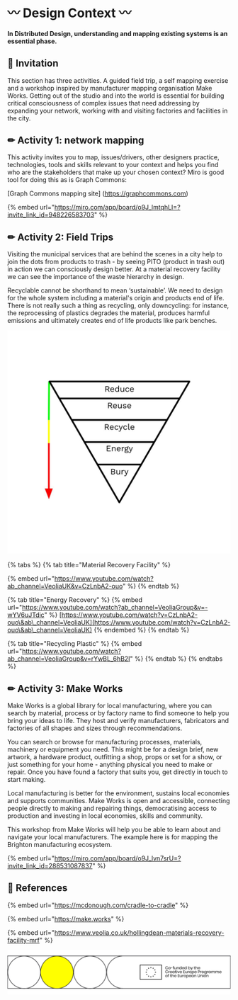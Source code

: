 # 〰 Design Context 〰 
#### In Distributed Design, understanding and mapping existing systems is an essential phase.

## 🎯 Invitation

This section has three activities. A guided field trip, a self mapping exercise and a workshop inspired by manufacturer mapping organisation Make Works. Getting out of the studio and into the world is essential for building critical consciousness of complex issues that need addressing by expanding your network, working with and visiting factories and facilities in the city.

## ✏ Activity 1: network mapping

This activity invites you to map, issues/drivers, other designers practice, technologies, tools and skills relevant to your context and helps you find who are the stakeholders that make up your chosen context? Miro is good tool for doing this as is Graph Commons:

[Graph Commons mapping site] (https://graphcommons.com)

{% embed url="https://miro.com/app/board/o9J_lmtqhLI=?invite_link_id=948226583703" %}

## ✏ Activity 2: Field Trips

Visiting the municipal services that are behind the scenes in a city help to join the dots from products to trash - by seeing PITO (product in trash out) in action we can consciously design better. At a material recovery facility we can see the importance of the waste hierarchy in design.&#x20;

Recyclable cannot be shorthand to mean ‘sustainable’. We need to design for the whole system including a material's origin and products end of life. There is not really such a thing as recycling, only downcycling: for instance, the reprocessing of plastics degrades the material, produces harmful emissions and ultimately creates end of life products like park benches.

![Waste Hierarchy](<../.gitbook/assets/waste Hierachy.jpg>)

{% tabs %}
{% tab title="Material Recovery Facility" %}


{% embed url="https://www.youtube.com/watch?ab_channel=VeoliaUK&v=CzLnbA2-ouo" %}
{% endtab %}

{% tab title="Energy Recovery" %}
{% embed url="https://www.youtube.com/watch?ab_channel=VeoliaGroup&v=-wYV6uJTdic" %}
[https://www.youtube.com/watch?v=CzLnbA2-ouo\&ab\_channel=VeoliaUK](https://www.youtube.com/watch?v=CzLnbA2-ouo\&ab\_channel=VeoliaUK)
{% endembed %}
{% endtab %}

{% tab title="Recycling Plastic" %}
{% embed url="https://www.youtube.com/watch?ab_channel=VeoliaGroup&v=rYwBL_6hB2I" %}
{% endtab %}
{% endtabs %}

## ✏ Activity 3: Make Works

Make Works is a global library for local manufacturing, where you can search by material, process or by factory name to find someone to help you bring your ideas to life. They host and verify manufacturers, fabricators and factories of all shapes and sizes through recommendations.

You can search or browse for manufacturing processes, materials, machinery or equipment you need. This might be for a design brief, new artwork, a hardware product, outfitting a shop, props or set for a show, or just something for your home - anything physical you need to make or repair. Once you have found a factory that suits you, get directly in touch to start making.

Local manufacturing is better for the environment, sustains local economies and supports communities. Make Works is open and accessible, connecting people directly to making and repairing things, democratising access to production and investing in local economies, skills and community.&#x20;

This workshop from Make Works will help you be able to learn about and navigate your local manufacturers. The example here is for mapping the Brighton manufacturing ecosystem.

{% embed url="https://miro.com/app/board/o9J_lvn7srU=?invite_link_id=288531087837" %}

## 📝 References

{% embed url="https://mcdonough.com/cradle-to-cradle" %}

{% embed url="https://make.works" %}

{% embed url="https://www.veolia.co.uk/hollingdean-materials-recovery-facility-mrf" %}

![](../.gitbook/assets/gitfooter.png)
